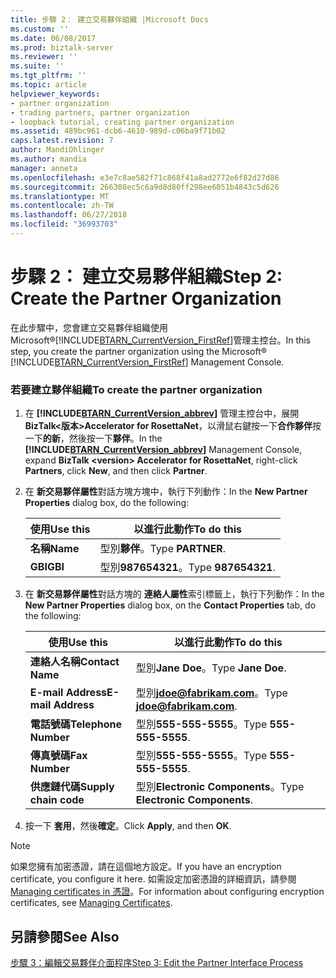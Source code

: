 ```yaml
---
title: 步驟 2： 建立交易夥伴組織 |Microsoft Docs
ms.custom: ''
ms.date: 06/08/2017
ms.prod: biztalk-server
ms.reviewer: ''
ms.suite: ''
ms.tgt_pltfrm: ''
ms.topic: article
helpviewer_keywords:
- partner organization
- trading partners, partner organization
- loopback tutorial, creating partner organization
ms.assetid: 489bc961-dcb6-4610-989d-c06ba9f71b02
caps.latest.revision: 7
author: MandiOhlinger
ms.author: mandia
manager: anneta
ms.openlocfilehash: e3e7c8ae582f71c868f41a8ad2772e6f82d27d86
ms.sourcegitcommit: 266308ec5c6a9d8d80ff298ee6051b4843c5d626
ms.translationtype: MT
ms.contentlocale: zh-TW
ms.lasthandoff: 06/27/2018
ms.locfileid: "36993703"
---
```

# <a name="step-2-create-the-partner-organization"></a><span data-ttu-id="52aae-102">步驟 2： 建立交易夥伴組織</span><span class="sxs-lookup"><span data-stu-id="52aae-102">Step 2: Create the Partner Organization</span></span>
<span data-ttu-id="52aae-103">在此步驟中，您會建立交易夥伴組織使用 Microsoft®[!INCLUDE[BTARN_CurrentVersion_FirstRef](../../includes/btarn-currentversion-firstref-md.md)]管理主控台。</span><span class="sxs-lookup"><span data-stu-id="52aae-103">In this step, you create the partner organization using the Microsoft® [!INCLUDE[BTARN_CurrentVersion_FirstRef](../../includes/btarn-currentversion-firstref-md.md)] Management Console.</span></span>  

### <a name="to-create-the-partner-organization"></a><span data-ttu-id="52aae-104">若要建立夥伴組織</span><span class="sxs-lookup"><span data-stu-id="52aae-104">To create the partner organization</span></span>  

1. <span data-ttu-id="52aae-105">在  **[!INCLUDE[BTARN_CurrentVersion_abbrev](../../includes/btarn-currentversion-abbrev-md.md)]** 管理主控台中，展開**BizTalk\<版本\>Accelerator for RosettaNet**，以滑鼠右鍵按一下**合作夥伴**按一下**的新**，然後按一下**夥伴**。</span><span class="sxs-lookup"><span data-stu-id="52aae-105">In the  **[!INCLUDE[BTARN_CurrentVersion_abbrev](../../includes/btarn-currentversion-abbrev-md.md)]** Management Console, expand **BizTalk \<version\> Accelerator for RosettaNet**, right-click **Partners**, click **New**, and then click **Partner**.</span></span>  

2. <span data-ttu-id="52aae-106">在 **新交易夥伴屬性**對話方塊方塊中，執行下列動作：</span><span class="sxs-lookup"><span data-stu-id="52aae-106">In the **New Partner Properties** dialog box, do the following:</span></span>  


   | <span data-ttu-id="52aae-107">使用</span><span class="sxs-lookup"><span data-stu-id="52aae-107">Use this</span></span> |     <span data-ttu-id="52aae-108">以進行此動作</span><span class="sxs-lookup"><span data-stu-id="52aae-108">To do this</span></span>      |
   |----------|---------------------|
   | <span data-ttu-id="52aae-109">**名稱**</span><span class="sxs-lookup"><span data-stu-id="52aae-109">**Name**</span></span> |  <span data-ttu-id="52aae-110">型別**夥伴**。</span><span class="sxs-lookup"><span data-stu-id="52aae-110">Type **PARTNER**.</span></span>  |
   | <span data-ttu-id="52aae-111">**GBI**</span><span class="sxs-lookup"><span data-stu-id="52aae-111">**GBI**</span></span>  | <span data-ttu-id="52aae-112">型別**987654321**。</span><span class="sxs-lookup"><span data-stu-id="52aae-112">Type **987654321**.</span></span> |


3. <span data-ttu-id="52aae-113">在 **新交易夥伴屬性**對話方塊的 **連絡人屬性**索引標籤上，執行下列動作：</span><span class="sxs-lookup"><span data-stu-id="52aae-113">In the **New Partner Properties** dialog box, on the **Contact Properties** tab, do the following:</span></span>  


   |       <span data-ttu-id="52aae-114">使用</span><span class="sxs-lookup"><span data-stu-id="52aae-114">Use this</span></span>        |                <span data-ttu-id="52aae-115">以進行此動作</span><span class="sxs-lookup"><span data-stu-id="52aae-115">To do this</span></span>                |
   |-----------------------|------------------------------------------|
   |   <span data-ttu-id="52aae-116">**連絡人名稱**</span><span class="sxs-lookup"><span data-stu-id="52aae-116">**Contact Name**</span></span>    |            <span data-ttu-id="52aae-117">型別**Jane Doe**。</span><span class="sxs-lookup"><span data-stu-id="52aae-117">Type **Jane Doe**.</span></span>            |
   |  <span data-ttu-id="52aae-118">**E-mail Address**</span><span class="sxs-lookup"><span data-stu-id="52aae-118">**E-mail Address**</span></span>   | <span data-ttu-id="52aae-119">型別<strong>jdoe@fabrikam.com</strong>。</span><span class="sxs-lookup"><span data-stu-id="52aae-119">Type <strong>jdoe@fabrikam.com</strong>.</span></span> |
   | <span data-ttu-id="52aae-120">**電話號碼**</span><span class="sxs-lookup"><span data-stu-id="52aae-120">**Telephone Number**</span></span>  |          <span data-ttu-id="52aae-121">型別**555-555-5555**。</span><span class="sxs-lookup"><span data-stu-id="52aae-121">Type **555-555-5555**.</span></span>          |
   |    <span data-ttu-id="52aae-122">**傳真號碼**</span><span class="sxs-lookup"><span data-stu-id="52aae-122">**Fax Number**</span></span>     |          <span data-ttu-id="52aae-123">型別**555-555-5555**。</span><span class="sxs-lookup"><span data-stu-id="52aae-123">Type **555-555-5555**.</span></span>          |
   | <span data-ttu-id="52aae-124">**供應鏈代碼**</span><span class="sxs-lookup"><span data-stu-id="52aae-124">**Supply chain code**</span></span> |     <span data-ttu-id="52aae-125">型別**Electronic Components**。</span><span class="sxs-lookup"><span data-stu-id="52aae-125">Type **Electronic Components**.</span></span>      |


4. <span data-ttu-id="52aae-126">按一下 **套用**，然後**確定**。</span><span class="sxs-lookup"><span data-stu-id="52aae-126">Click **Apply**, and then **OK**.</span></span>  

> [!NOTE]
>  <span data-ttu-id="52aae-127">如果您擁有加密憑證，請在這個地方設定。</span><span class="sxs-lookup"><span data-stu-id="52aae-127">If you have an encryption certificate, you configure it here.</span></span> <span data-ttu-id="52aae-128">如需設定加密憑證的詳細資訊，請參閱[Managing certificates in 憑證](../../adapters-and-accelerators/accelerator-rosettanet/managing-certificates1.md)。</span><span class="sxs-lookup"><span data-stu-id="52aae-128">For information about configuring encryption certificates, see [Managing Certificates](../../adapters-and-accelerators/accelerator-rosettanet/managing-certificates1.md).</span></span>  

## <a name="see-also"></a><span data-ttu-id="52aae-129">另請參閱</span><span class="sxs-lookup"><span data-stu-id="52aae-129">See Also</span></span>  
 [<span data-ttu-id="52aae-130">步驟 3：編輯交易夥伴介面程序</span><span class="sxs-lookup"><span data-stu-id="52aae-130">Step 3: Edit the Partner Interface Process</span></span>](../../adapters-and-accelerators/accelerator-rosettanet/step-3-edit-the-partner-interface-process.md)